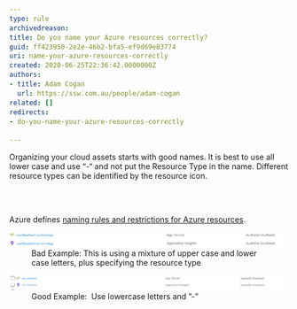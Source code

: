 ```yaml
---
type: rule
archivedreason: 
title: Do you name your Azure resources correctly?
guid: ff423950-2e2e-46b2-bfa5-ef9d69e83774
uri: name-your-azure-resources-correctly
created: 2020-06-25T22:36:42.0000000Z
authors:
- title: Adam Cogan
  url: https://ssw.com.au/people/adam-cogan
related: []
redirects:
- do-you-name-your-azure-resources-correctly

---
```



<p class="ssw15-rteElement-P">Organizing your cloud assets starts with good names. It is best to use all lower case and use “-“ and not put the Resource Type in the name. Different resource types can be identified by the resource icon. ​<br></p>
<br><excerpt class='endintro'></excerpt><br>
<p class="ssw15-rteElement-P">​Azure defines <a href="https://docs.microsoft.com/en-us/azure/azure-resource-manager/management/resource-name-rules">naming rules and restrictions for Azure resources</a>. ​<br></p><dl class="badImage"><dt><img src="bad-azure-naming.png" alt="bad-azure-naming.png" style="width:750px;" /></dt><dd>Bad Example: This is using a mixture of upper case and lower case letters, plus specifying the resource type  </dd></dl><dl class="goodImage"><dt><img src="good-azure-naming.png" alt="good-azure-naming.png" style="width:750px;" /></dt><dd>Good Example:  Use lowercase letters and ”-”</dd></dl>



